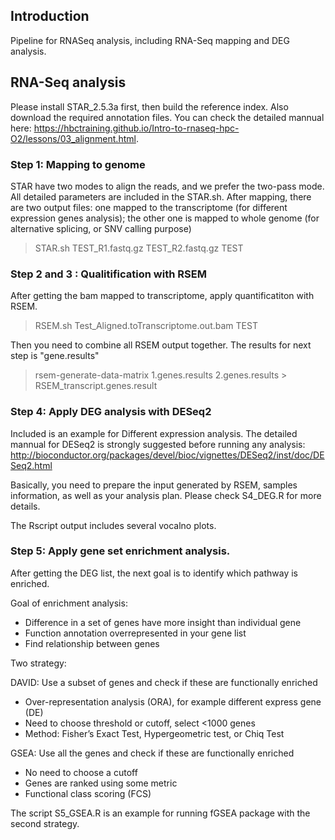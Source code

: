 
## Introduction

Pipeline for RNASeq analysis, including RNA-Seq mapping and DEG analysis.

## RNA-Seq analysis

Please install STAR_2.5.3a first, then build the reference index. Also download the required annotation files. You can check the detailed mannual here: https://hbctraining.github.io/Intro-to-rnaseq-hpc-O2/lessons/03_alignment.html.

### Step 1: Mapping to genome

STAR have two modes to align the reads, and we prefer the two-pass mode. All detailed parameters are included in the STAR.sh. After mapping, there are two output files: one mapped to the transcriptome (for different expression genes analysis); the other one is mapped to whole genome (for alternative splicing, or SNV calling purpose) 

> STAR.sh TEST_R1.fastq.gz TEST_R2.fastq.gz TEST

### Step 2 and 3 : Qualitification with RSEM

After getting the bam mapped to transcriptome, apply quantificatiton with RSEM. 

> RSEM.sh Test_Aligned.toTranscriptome.out.bam TEST

Then you need to combine all RSEM output together. The results for next step is "gene.results"

> rsem-generate-data-matrix 1.genes.results 2.genes.results  > RSEM_transcript.genes.result

### Step 4: Apply DEG analysis with DESeq2

Included is an example for Different expression analysis. The detailed mannual for DESeq2 is strongly suggested before running any analysis: http://bioconductor.org/packages/devel/bioc/vignettes/DESeq2/inst/doc/DESeq2.html

Basically, you need to prepare the input generated by RSEM, samples information, as well as your analysis plan. Please check S4_DEG.R for more details.

The Rscript output includes several vocalno plots. 

### Step 5: Apply gene set enrichment analysis. 

After getting the DEG list, the next goal is to identify which pathway is enriched. 

Goal of enrichment analysis: 

- Difference in a set of genes have more insight than individual gene
- Function annotation overrepresented in your gene list
- Find relationship between genes

Two strategy: 

DAVID: Use a subset of genes and check if these are functionally enriched

- Over-representation analysis (ORA), for example different express gene (DE)
- Need to choose threshold or cutoff, select <1000 genes
- Method: Fisher’s Exact Test, Hypergeometric test, or Chiq Test

GSEA: Use all the genes and check if these are functionally enriched
- No need to choose a cutoff
- Genes are ranked using some metric
- Functional class scoring (FCS)

The script S5_GSEA.R is an example for running fGSEA package with the second strategy. 
